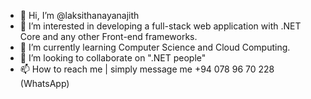 - 👋 Hi, I’m @laksithanayanajith
- 👀 I’m interested in developing a full-stack web application with .NET Core and any other Front-end frameworks.
- 🌱 I’m currently learning Computer Science and Cloud Computing.
- 💞️ I’m looking to collaborate on ".NET people"
- 📫 How to reach me | simply message me +94 078 96 70 228 (WhatsApp)

<!---
laksithanayanajith/laksithanayanajith is a ✨ special ✨ repository because its `README.md` (this file) appears on your GitHub profile.
You can click the Preview link to take a look at your changes.
--->
